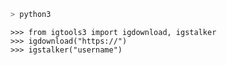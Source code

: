 ```bash
> python3
```
```python3
>>> from igtools3 import igdownload, igstalker
>>> igdownload("https://")
>>> igstalker("username")
```
